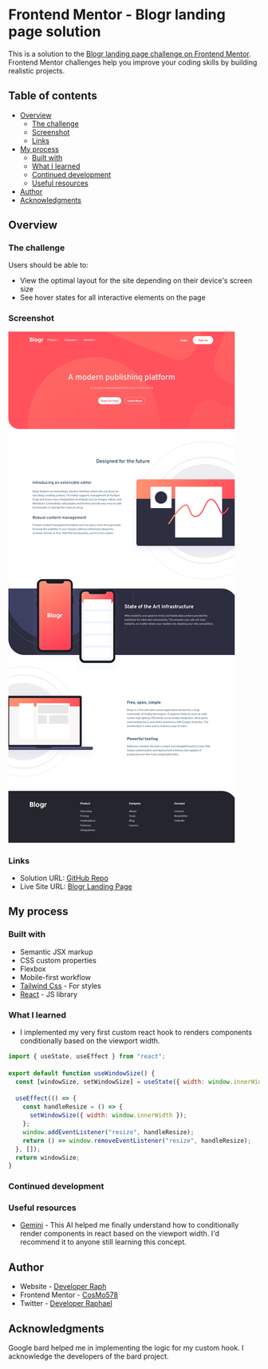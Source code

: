 # Frontend Mentor - Blogr landing page solution

This is a solution to the [Blogr landing page challenge on Frontend Mentor](https://www.frontendmentor.io/challenges/blogr-landing-page-EX2RLAApP). Frontend Mentor challenges help you improve your coding skills by building realistic projects.

## Table of contents

- [Overview](#overview)
  - [The challenge](#the-challenge)
  - [Screenshot](#screenshot)
  - [Links](#links)
- [My process](#my-process)
  - [Built with](#built-with)
  - [What I learned](#what-i-learned)
  - [Continued development](#continued-development)
  - [Useful resources](#useful-resources)
- [Author](#author)
- [Acknowledgments](#acknowledgments)

## Overview

### The challenge

Users should be able to:

- View the optimal layout for the site depending on their device's screen size
- See hover states for all interactive elements on the page

### Screenshot

![](./Screenshot.png)

### Links

- Solution URL: [GitHub Repo](https://github.com/CosMo578/blogr-landing-page-main)
- Live Site URL: [Blogr Landing Page](https://blogr-landing-page-raph.vercel.app/)

## My process

### Built with

- Semantic JSX markup
- CSS custom properties
- Flexbox
- Mobile-first workflow
- [Tailwind Css](https://tailwindcss.com/) - For styles
- [React](https://reactjs.org/) - JS library

### What I learned

- I implemented my very first custom react hook to renders components conditionally based on the viewport width.

```jsx
import { useState, useEffect } from "react";

export default function useWindowSize() {
  const [windowSize, setWindowSize] = useState({ width: window.innerWidth });

  useEffect(() => {
    const handleResize = () => {
      setWindowSize({ width: window.innerWidth });
    };
    window.addEventListener("resize", handleResize);
    return () => window.removeEventListener("resize", handleResize);
  }, []);
  return windowSize;
}
```

### Continued development

### Useful resources

- [Gemini](https://gemini.google.com) - This AI helped me finally understand how to conditionally render components in react based on the viewport width. I'd recommend it to anyone still learning this concept.

## Author

- Website - [Developer Raph](https://raph-portfolio-v2.vercel.app)
- Frontend Mentor - [CosMo578](https://www.frontendmentor.io/profile/CosMo578)
- Twitter - [Developer Raphael](https://www.twitter.com/@dev_raph_)

## Acknowledgments

Google bard helped me in implementing the logic for my custom hook. I acknowledge the developers of the bard project.
